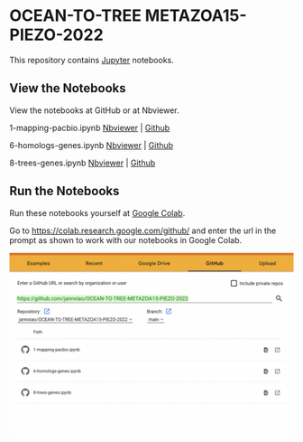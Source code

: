 # OCEAN-TO-TREE METAZOA15-PIEZO-2022

This repository contains [Jupyter](http://jupyter.org/) notebooks.

## View the Notebooks

View the notebooks at GitHub or at Nbviewer.

1-mapping-pacbio.ipynb    [Nbviewer](https://nbviewer.org/github/jannxiao/OCEAN-TO-TREE-METAZOA15-PIEZO-2022/blob/main/1-mapping-pacbio.ipynb) | [Github](https://github.com/jannxiao/OCEAN-TO-TREE-METAZOA15-PIEZO-2022/blob/main/1-mapping-pacbio.ipynb) 

6-homologs-genes.ipynb    [Nbviewer](https://nbviewer.org/github/jannxiao/OCEAN-TO-TREE-METAZOA15-PIEZO-2022/blob/main/6-homologs-genes.ipynb) | [Github](https://github.com/jannxiao/OCEAN-TO-TREE-METAZOA15-PIEZO-2022/blob/main/6-homologs-genes.ipynb) 

8-trees-genes.ipynb    [Nbviewer](https://nbviewer.org/github/jannxiao/OCEAN-TO-TREE-METAZOA15-PIEZO-2022/blob/main/8-trees-genes.ipynb) | [Github](https://github.com/jannxiao/OCEAN-TO-TREE-METAZOA15-PIEZO-2022/blob/main/8-trees-genes.ipynb) 

## Run the Notebooks

Run these notebooks yourself at [Google Colab](https://colab.research.google.com/).

Go to https://colab.research.google.com/github/ and enter the url in the prompt as shown to work with our notebooks in Google Colab.

![image](https://github.com/jannxiao/OCEAN-TO-TREE-METAZOA15-PIEZO-2022/blob/main/colab-github-example.jpg)

